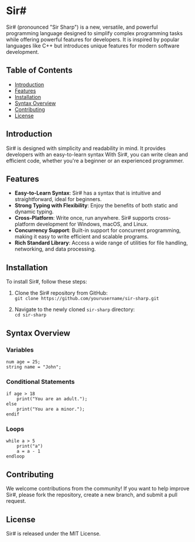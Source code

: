 
# Sir#

Sir# (pronounced "Sir Sharp") is a new, versatile, and powerful programming language designed to simplify complex programming tasks while offering powerful features for developers. It is inspired by popular languages like C++
but introduces unique features for modern software development.

## Table of Contents

- [Introduction](#introduction)
- [Features](#features)
- [Installation](#installation)
- [Syntax Overview](#syntax-overview)
- [Contributing](#contributing)
- [License](#license)

## Introduction

Sir# is designed with simplicity and readability in mind. It provides developers with an easy-to-learn syntax With Sir#, you can write clean and efficient code, whether you're a beginner or an experienced programmer.

## Features

- **Easy-to-Learn Syntax**: Sir# has a syntax that is intuitive and straightforward, ideal for beginners.
- **Strong Typing with Flexibility**: Enjoy the benefits of both static and dynamic typing.
- **Cross-Platform**: Write once, run anywhere. Sir# supports cross-platform development for Windows, macOS, and Linux.
- **Concurrency Support**: Built-in support for concurrent programming, making it easy to write efficient and scalable programs.
- **Rich Standard Library**: Access a wide range of utilities for file handling, networking, and data processing.

## Installation

To install Sir#, follow these steps:

1. Clone the Sir# repository from GitHub:  
   `git clone https://github.com/yourusername/sir-sharp.git`

2. Navigate to the newly cloned `sir-sharp` directory:  
   `cd sir-sharp`
## Syntax Overview

### Variables
```sirsharp
num age = 25;
string name = "John";
```

### Conditional Statements
```sirsharp
if age > 18 
    print("You are an adult."); 
else 
    print("You are a minor.");
endif
```

### Loops
```sirsharp
while a > 5
    print("a")
    a = a - 1
endloop
```

## Contributing

We welcome contributions from the community! If you want to help improve Sir#, please fork the repository, create a new branch, and submit a pull request.

## License

Sir# is released under the MIT License.
